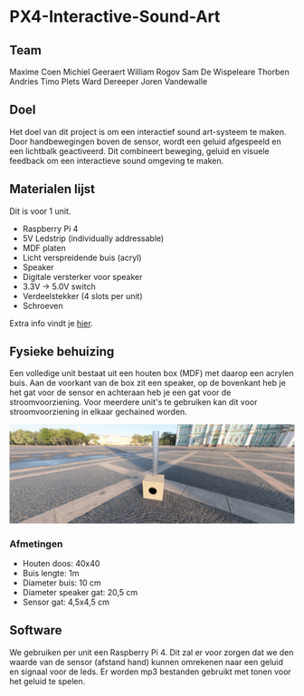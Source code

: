 # PX4-Interactive-Sound-Art

## Team

Maxime Coen
Michiel Geeraert
William Rogov
Sam De Wispeleare
Thorben Andries
Timo Plets
Ward Dereeper
Joren Vandewalle

## Doel

Het doel van dit project is om een interactief sound art-systeem te maken. Door handbewegingen boven de sensor, wordt een geluid afgespeeld en een lichtbalk geactiveerd. Dit combineert beweging, geluid en visuele feedback om een interactieve sound omgeving te maken.

## Materialen lijst

Dit is voor 1 unit.

- Raspberry Pi 4
- 5V Ledstrip (individually addressable)
- MDF platen
- Licht verspreidende buis (acryl)
- Speaker
- Digitale versterker voor speaker
- 3.3V -> 5.0V switch
- Verdeelstekker (4 slots per unit)
- Schroeven

Extra info vindt je [hier](./documentatie/Materialen_info.md).

## Fysieke behuizing

Een volledige unit bestaat uit een houten box (MDF) met daarop een acrylen buis. Aan de voorkant van de box zit een speaker, op de bovenkant heb je het gat voor de sensor en achteraan heb je een gat voor de stroomvoorziening.
Voor meerdere unit's te gebruiken kan dit voor stroomvoorziening in elkaar gechained worden.

![Fysieke_box](./studies/fotos/PX4%20ProtoType%20Assembly.png)

### Afmetingen

- Houten doos: 40x40
- Buis lengte: 1m
- Diameter buis: 10 cm
- Diameter speaker gat: 20,5 cm
- Sensor gat: 4,5x4,5 cm

## Software

We gebruiken per unit een Raspberry Pi 4. Dit zal er voor zorgen dat we den waarde van de sensor (afstand hand) kunnen omrekenen naar een geluid en signaal voor de leds. Er worden mp3 bestanden gebruikt met tonen voor het geluid te spelen.